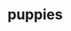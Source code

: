 # puppies
<html>
    <head>
        <title>
            Angela's Webpage!

        </title>
    </head>
    <body>

    <ul>
  <li><a href="default.asp">Home</a></li>
  <li><a href="news.asp">News</a></li>
  <li><a href="contact.asp">Contact</a></li>
  <li><a href="about.asp">About</a></li>
</ul>
        <h1>Welcome to Angela Dizon’s Hub for Health Informatics and Digital Innovation</h1>
        <p>Explore the intersection of healthcare, technology, and innovative solutions to today’s most pressing challenges. From revolutionizing patient care with AI-driven tools to designing systems that empower clinicians and patients alike, Angela Dizon’s platform is your gateway to the future of health informatics.
        
            Dive into expert insights, groundbreaking projects, and collaborative initiatives that tackle chronic diseases, optimize healthcare workflows, and harness the power of data. Whether you’re a healthcare professional, researcher, policymaker, or tech-savvy enthusiast, this is where cutting-edge ideas meet actionable strategies.
            
            Join me as I bridge the gap between innovation and impact—because the future of healthcare starts here.</p>
            <h2>Wow a second header!?</h2>
            <img src="[puppy.jpg](https://github.com/ang-iee/puppies/blob/main/puppy.jpeg)" width="800px"></body><br/> 
            So cute!<br/>
        </body> 
    </html>


    

